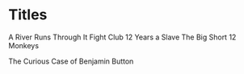 # Titles
A River Runs Through It
Fight Club
12 Years a Slave
The Big Short
12 Monkeys 

The Curious Case of Benjamin Button
